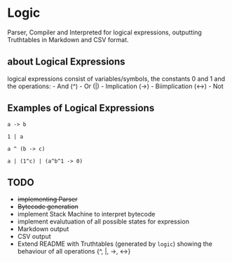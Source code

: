 # Logic

Parser, Compiler and Interpreted for logical expressions,
outputting Truthtables in Markdown and CSV format.

## about Logical Expressions
logical expressions consist of variables/symbols, the constants 0 and 1 and the operations:
    - And (^)
    - Or  (|)
    - Implication (->)
    - Biimplication (<->)
    - Not

## Examples of Logical Expressions
```
a -> b

1 | a

a ^ (b -> c)

a | (1^c) | (a^b^1 -> 0)
```


## TODO
- ~~implementing Parser~~
- ~~Bytecode generation~~
- implement Stack Machine to interpret bytecode
- implement evalutuation of all possible states for expression
- Markdown output
- CSV output
- Extend README with Truthtables (generated by `logic`) showing the behaviour of all operations {^, |, ->, <->} 
